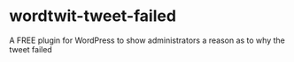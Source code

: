 wordtwit-tweet-failed
=====================

A FREE plugin for WordPress to show administrators a reason as to why the tweet failed
